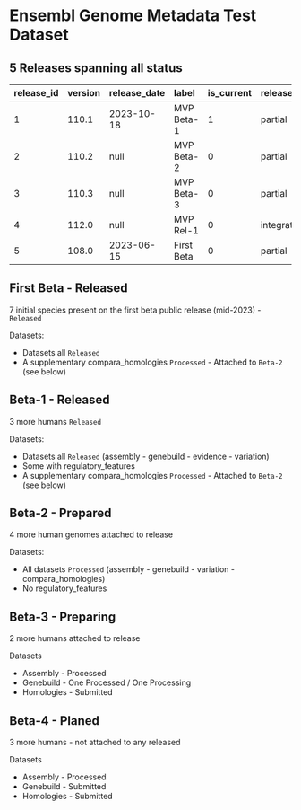 Ensembl Genome Metadata Test Dataset
====================================

5 Releases spanning all status
------------------------------

| release\_id | version | release\_date | label | is\_current | release\_type | site\_id | status |
| :--- | :--- | :--- | :--- | :--- | :--- | :--- | :--- |
| 1 | 110.1 | 2023-10-18 | MVP Beta-1 | 1 | partial | 1 | Released |
| 2 | 110.2 | null | MVP Beta-2 | 0 | partial | 1 | Prepared |
| 3 | 110.3 | null | MVP Beta-3 | 0 | partial | 1 | Preparing |
| 4 | 112.0 | null | MVP Rel-1 | 0 | integrated | 1 | Planned |
| 5 | 108.0 | 2023-06-15 | First Beta | 0 | partial | 1 | Released |


First Beta - Released
---------------------

7 initial species present on the first beta public release (mid-2023) - `Released`

Datasets:
- Datasets all `Released`
- A supplementary compara_homologies `Processed` - Attached to `Beta-2` (see below)

Beta-1 - Released
-----------------

3 more humans `Released`

Datasets:
- Datasets all `Released` (assembly - genebuild - evidence - variation)
- Some with regulatory_features
- A supplementary compara_homologies `Processed` - Attached to `Beta-2` (see below) 

Beta-2 - Prepared
-----------------

4 more human genomes attached to release

Datasets:
- All datasets `Processed` (assembly - genebuild - variation - compara_homologies)
- No regulatory_features

Beta-3 - Preparing
------------------

2 more humans attached to release
 
Datasets

 - Assembly - Processed
 - Genebuild - One Processed / One Processing
 - Homologies - Submitted

Beta-4 - Planed
---------------

3 more humans - not attached to any released

Datasets

- Assembly - Processed
- Genebuild - Submitted
- Homologies - Submitted